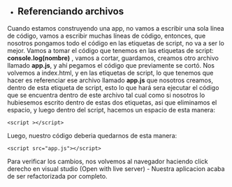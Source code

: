 - ## Referenciando archivos

Cuando estamos construyendo una app, no vamos a escribir una sola línea de código, vamos a escribir muchas líneas de código, entonces, que nosotros pongamos todo el código en las etiquetas de script, no va a ser lo mejor.
Vamos a tomar el código que tenemos en las etiquetas de script: **console.log(nombre)** , vamos a cortar, guardamos, creamos otro archivo llamado **app.js**, y ahí pegamos el código que previamente se cortó.
Nos volvemos a index.html, y en las etiquetas de script, lo que tenemos que hacer es referenciar ese archivo llamado **app.js** que nosotros creamos, dentro de esta etiqueta de script, esto lo que hará sera ejecutar el código que se encuentra dentro de este archivo tal cual como si nosotros lo hubiesemos escrito dentro de estas dos etiquetas, asi que eliminamos el espacio, y luego dentro del script, hacemos un espacio de esta manera:

`<script ></script>`

Luego, nuestro código deberia quedarnos de esta manera:

`<script src="app.js"></script>`

Para verificar los cambios, nos volvemos al navegador haciendo click derecho en visual studio (Open with live server) - Nuestra aplicacion acaba de ser refactorizada por completo.
